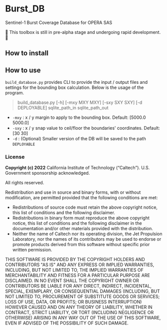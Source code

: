 # Burst_DB
Sentinel-1 Burst Coverage Database for OPERA SAS

🚨 This toolbox is still in pre-alpha stage and undergoing rapid development. 🚨

## How to install

## How to use
`build_database.py` provides CLI to provide the input / output files and settings for the bounding box calculation. Below is the usage of the program.

>build_database.py [-h] [-mxy MXY MXY] [-sxy SXY SXY] [-d DEPLOYABLE] sqlite_path_in sqlite_path_out

- `-mxy` : x / y margin to apply to the bounding box. Default: [5000.0 5000.0]
- `-sxy` : x / y snap value to ceil/floor the boundaries' coordinates. Default: [30 30]
- `-d` : (Optional) Smaller version of the DB will be saved to the path `DEPLOYABLE`

### License
**Copyright (c) 2022** California Institute of Technology (“Caltech”). U.S. Government
sponsorship acknowledged.

All rights reserved.

Redistribution and use in source and binary forms, with or without modification, are permitted provided
that the following conditions are met:
* Redistributions of source code must retain the above copyright notice, this list of conditions and
the following disclaimer.
* Redistributions in binary form must reproduce the above copyright notice, this list of conditions
and the following disclaimer in the documentation and/or other materials provided with the
distribution.
* Neither the name of Caltech nor its operating division, the Jet Propulsion Laboratory, nor the
names of its contributors may be used to endorse or promote products derived from this software
without specific prior written permission.

THIS SOFTWARE IS PROVIDED BY THE COPYRIGHT HOLDERS AND CONTRIBUTORS "AS
IS" AND ANY EXPRESS OR IMPLIED WARRANTIES, INCLUDING, BUT NOT LIMITED TO,
THE IMPLIED WARRANTIES OF MERCHANTABILITY AND FITNESS FOR A PARTICULAR
PURPOSE ARE DISCLAIMED. IN NO EVENT SHALL THE COPYRIGHT OWNER OR
CONTRIBUTORS BE LIABLE FOR ANY DIRECT, INDIRECT, INCIDENTAL, SPECIAL,
EXEMPLARY, OR CONSEQUENTIAL DAMAGES (INCLUDING, BUT NOT LIMITED TO,
PROCUREMENT OF SUBSTITUTE GOODS OR SERVICES; LOSS OF USE, DATA, OR PROFITS;
OR BUSINESS INTERRUPTION) HOWEVER CAUSED AND ON ANY THEORY OF LIABILITY,
WHETHER IN CONTRACT, STRICT LIABILITY, OR TORT (INCLUDING NEGLIGENCE OR
OTHERWISE) ARISING IN ANY WAY OUT OF THE USE OF THIS SOFTWARE, EVEN IF
ADVISED OF THE POSSIBILITY OF SUCH DAMAGE.
